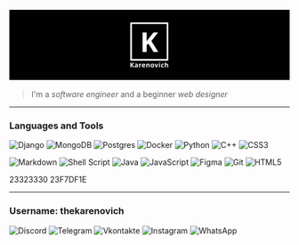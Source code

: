 ![Header](https://github.com/thekarenovich/thekarenovich/blob/main/asserts/111.jpg)
> I'm a *software engineer* and a beginner *web designer*  
_____
### Languages and Tools    
![Django](https://img.shields.io/badge/django-%23092E20.svg?style=for-the-badge&logo=django&logoColor=white)
![MongoDB](https://img.shields.io/badge/MongoDB-%23092E20.svg?style=for-the-badge&logo=mongodb&logoColor=white)
![Postgres](https://img.shields.io/badge/postgres-%2300599C.svg?style=for-the-badge&logo=postgresql&logoColor=white)
![Docker](https://img.shields.io/badge/docker-%2300599C.svg?style=for-the-badge&logo=docker&logoColor=white) 
![Python](https://img.shields.io/badge/python-%2300599C.svg?style=for-the-badge&logo=python&logoColor=white)
![C++](https://img.shields.io/badge/c++-%2300599C.svg?style=for-the-badge&logo=c%2B%2B&logoColor=white)
![CSS3](https://img.shields.io/badge/css3-%2300599C.svg?style=for-the-badge&logo=css3&logoColor=white) 

![Markdown](https://img.shields.io/badge/markdown-%23121011.svg?style=for-the-badge&logo=markdown&logoColor=white)
![Shell Script](https://img.shields.io/badge/shell_script-%23121011.svg?style=for-the-badge&logo=gnu-bash&logoColor=white)
![Java](https://img.shields.io/badge/java-%23F5792A.svg?style=for-the-badge&logo=java&logoColor=white) 
![JavaScript](https://img.shields.io/badge/javascript-%23F7DF1E.svg?style=for-the-badge&logo=javascript&logoColor=%23323330)
![Figma](https://img.shields.io/badge/figma-%23F05033.svg?style=for-the-badge&logo=figma&logoColor=white)
![Git](https://img.shields.io/badge/git-%23F05033.svg?style=for-the-badge&logo=git&logoColor=white)
![HTML5](https://img.shields.io/badge/html5-%23F05033.svg?style=for-the-badge&logo=html5&logoColor=white)


23323330
23F7DF1E


________________________________________________________
### Username: thekarenovich 
![Discord](https://img.shields.io/badge/Discord-%237289DA.svg?style=for-the-badge&logo=discord&logoColor=white)
![Telegram](https://img.shields.io/badge/Telegram-2CA5E0?style=for-the-badge&logo=telegram&logoColor=white)
![Vkontakte](https://img.shields.io/badge/Vkontakte-blue?style=for-the-badge&logo=VK&&logoColor=white) 
![Instagram](https://img.shields.io/badge/Instagram-%23E4405F.svg?style=for-the-badge&logo=Instagram&logoColor=white)
![WhatsApp](https://img.shields.io/badge/WhatsApp-25D366?style=for-the-badge&logo=whatsapp&logoColor=white)
 

 
[comment]: <23ED8B00>
 


